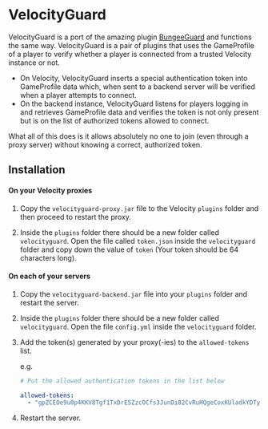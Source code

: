 # VelocityGuard
VelocityGuard is a port of the amazing plugin 
[BungeeGuard](https://github.com/lucko/BungeeGuard) and functions the same way.
VelocityGuard is a pair of plugins that uses the GameProfile of a player to
verify whether a player is connected from a trusted Velocity instance or not.

 * On Velocity, VelocityGuard inserts a special authentication token into
   GameProfile data which, when sent to a backend server will be verified
   when a player attempts to connect.
 * On the backend instance, VelocityGuard listens for players logging in
   and retrieves GameProfile data and verifies the token is not only present
   but is on the list of authorized tokens allowed to connect.

What all of this does is it allows absolutely no one to join (even through a
proxy server) without knowing a correct, authorized token.

## Installation

#### On your Velocity proxies

1. Copy the `velocityguard-proxy.jar` file to the Velocity `plugins` folder
   and then proceed to restart the proxy. 
   
2. Inside the `plugins` folder there should be a new folder called
   `velocityguard`. Open the file called `token.json` inside the
   `velocityguard` folder and copy down the value of `token` (Your token 
   should be 64 characters long).

#### On each of your servers

1. Copy the `velocityguard-backend.jar` file into your `plugins` folder and
   restart the server.

2. Inside the `plugins` folder there should be a new folder called
   `velocityguard`. Open the file `config.yml` inside the `velocityguard`
   folder. 

3. Add the token(s) generated by your proxy(-ies) to the `allowed-tokens` list.
   
   e.g.
   ```yaml
   # Put the allowed authentication tokens in the list below
   
   allowed-tokens:
     - "gpZCEOe9u0p4KKV8Tgf1TxDrE5ZzcOCfs3JunDi82CvRuHQgeCoxKUladkYDTyBb"
   ```

4. Restart the server.
